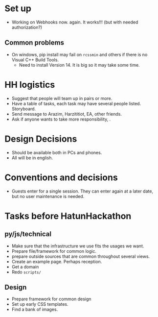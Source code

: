 # Set up
* Working on Webhooks now. again. It works!!! (but with needed authorization?)


## Common problems
* On windows, pip install may fail on `rcssmin` and others if there is no Visual C++ Build Tools.
    * Need to install Version 14. It is big so it may take some time.

# HH logistics
* Suggest that people will team up in pairs or more.
* Have a table of tasks, each task may have several people listed. Storyboard.
* Send message to Arazim, Harzititiot, EA, other friends.
* Ask if anyone wants to take more responsibility, .

# Design Decisions
* Should be available both in PCs and phones.
* All will be in english.

# Conventions and decisions
* Guests enter for  a single session. They can enter again at a later date, but no user maintenance is needed.

# Tasks before HatunHackathon
## py/js/technical
* Make sure that the infrastructure we use fits the usages we want.
* Prepare file/framework for common logic.
* prepare outside sources that are common throughout several views.
* Create an example page. Perhaps reception.
* Get a domain
* Redo `scripts/` 

## Design
* Prepare framework for common design
* Set up early CSS templates.
* Find a bank of images.